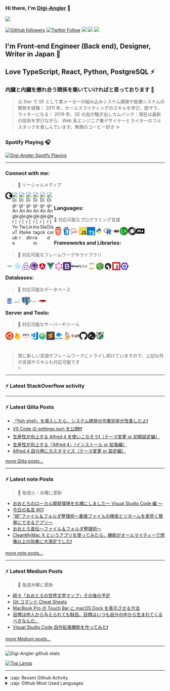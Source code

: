 ### Hi there, I'm [Digi-Angler][website] 👋

[<img src="https://github.com/digiangler/digiangler/blob/master/assets/img/2021_twitter-banner-02-03.png" />](https://github.com/digiangler)

[![GitHub followers](https://img.shields.io/github/followers/digiangler?style=for-the-badge)](https://github.com/digiangler)
[![Twitter Follow](https://img.shields.io/twitter/follow/digiangler?color=1DA1F2&logo=Twitter&style=for-the-badge)](https://twitter.com/intent/follow?original_referer=https%3A%2F%2Fgithub.com%2Fdigiangler&screen_name=digiangler)
[<img src="https://img.shields.io/badge/medium-%2312100E.svg?&style=for-the-badge&logo=medium&logoColor=white" />](https://medium.com/@digiangler)
[<img src="https://img.shields.io/badge/slack-%234A154B.svg?&style=for-the-badge&logo=slack&logoColor=white" />][slack]
[<img src="https://img.shields.io/badge/discord-%237289DA.svg?&style=for-the-badge&logo=discord&logoColor=white" />][discord]

## I'm Front-end Engineer (Back end), Designer, Writer in Japan 🚀

## Love TypeScript, React, Python, PostgreSQL ⚡

### 内臓と内臓を擦れ合う関係を築いていければと思っております 👥

> 元 SIer で SE として某メーカーの組み込みシステム開発や医療システムの開発を経験｜ 2011 年、セールスライティングのスキルを学び、脱サラ、ライターになる｜ 2019 年、SE の血が騒ぎ出しカムバック｜現在は最新の技術を学びながら、Web 系エンジニア兼デザイナーとライターのフルスタックを楽しんでいます。無類のコーヒー好き ☕️
> <br />

### Spotify Playing 🎧

[<img src="https://spotify-now-playing-seven.vercel.app/api/spotify-playing" alt="Digi-Angler Spotify Playing" width="350" />](https://open.spotify.com/user/7zkt2748z5boqwalbplgbmnbx)

---

### Connect with me:

> 📌 ソーシャルメディア

[<img align="left" alt="Digi-Angler" width="22px" src="https://raw.githubusercontent.com/iconic/open-iconic/master/svg/globe.svg" />][website]

[<img align="left" alt="Digi-Angler | YouTube" width="22px" src="https://cdn.jsdelivr.net/npm/simple-icons@v3/icons/youtube.svg" />][youtube]

[<img align="left" alt="Digi-Angler | Twitter" width="22px" src="https://cdn.jsdelivr.net/npm/simple-icons@v3/icons/twitter.svg" />][twitter]

[<img align="left" alt="Digi-Angler | LinkedIn" width="22px" src="https://cdn.jsdelivr.net/npm/simple-icons@v3/icons/linkedin.svg" />][linkedin]

[<img align="left" alt="Digi-Angler | Instagram" width="22px" src="https://cdn.jsdelivr.net/npm/simple-icons@v3/icons/instagram.svg" />][instagram]

[<img align="left" alt="Digi-Angler | Slack" width="22px" src="https://cdn.jsdelivr.net/npm/simple-icons@v3/icons/slack.svg" />][slack]

[<img align="left" alt="Digi-Angler | Discord" width="22px" src="https://cdn.jsdelivr.net/npm/simple-icons@v3/icons/discord.svg" />][discord]

<br />

### Languages:

> 📌 対応可能なプログラミング言語

[<img align="left" alt="HTML5" width="26px" src="https://raw.githubusercontent.com/github/explore/80688e429a7d4ef2fca1e82350fe8e3517d3494d/topics/html/html.png" />][html5]

[<img align="left" alt="CSS3" width="26px" src="https://raw.githubusercontent.com/github/explore/80688e429a7d4ef2fca1e82350fe8e3517d3494d/topics/css/css.png" />][css3]

[<img align="left" alt="Sass" width="26px" src="https://raw.githubusercontent.com/github/explore/80688e429a7d4ef2fca1e82350fe8e3517d3494d/topics/sass/sass.png" />][sass]

[<img align="left" alt="JavaScript" width="26px" src="https://raw.githubusercontent.com/github/explore/80688e429a7d4ef2fca1e82350fe8e3517d3494d/topics/javascript/javascript.png" />][javascript]

[<img align="left" alt="TypeScript" width="26px" src="https://raw.githubusercontent.com/github/explore/80688e429a7d4ef2fca1e82350fe8e3517d3494d/topics/typescript/typescript.png" />][typescript]

[<img align="left" alt="Python" width="26px" src="https://raw.githubusercontent.com/github/explore/80688e429a7d4ef2fca1e82350fe8e3517d3494d/topics/python/python.png" />][python]

[<img align="left" alt="R" width="26px" src="https://raw.githubusercontent.com/github/explore/80688e429a7d4ef2fca1e82350fe8e3517d3494d/topics/r/r.png" />][r]

[<img align="left" alt="Go" width="26px" src="https://raw.githubusercontent.com/github/explore/80688e429a7d4ef2fca1e82350fe8e3517d3494d/topics/go/go.png" />][go]

[<img align="left" alt="Csharp" width="26px" src="https://raw.githubusercontent.com/github/explore/80688e429a7d4ef2fca1e82350fe8e3517d3494d/topics/csharp/csharp.png" />][csharp]

[<img align="left" alt="JSON" width="26px" src="https://raw.githubusercontent.com/github/explore/80688e429a7d4ef2fca1e82350fe8e3517d3494d/topics/json/json.png" />][json]

[<img align="left" alt="Markdown" width="26px" src="https://raw.githubusercontent.com/github/explore/80688e429a7d4ef2fca1e82350fe8e3517d3494d/topics/markdown/markdown.png" />][markdown]

<br />

### Frameworks and Libraries:

> 📌 対応可能なフレームワークやライブラリ

[<img align="left" alt="JQuery" width="26px" src="https://raw.githubusercontent.com/github/explore/80688e429a7d4ef2fca1e82350fe8e3517d3494d/topics/jquery/jquery.png" />][jquery]

[<img align="left" alt="React" width="26px" src="https://raw.githubusercontent.com/github/explore/80688e429a7d4ef2fca1e82350fe8e3517d3494d/topics/react/react.png" />][react]

[<img align="left" alt="Redux" width="26px" src="https://raw.githubusercontent.com/github/explore/80688e429a7d4ef2fca1e82350fe8e3517d3494d/topics/redux/redux.png" />][redux]

[<img align="left" alt="Gatsby" width="26px" src="https://raw.githubusercontent.com/github/explore/e94815998e4e0713912fed477a1f346ec04c3da2/topics/gatsby/gatsby.png" />][gatsby]

[<img align="left" alt="Angular" width="26px" src="https://raw.githubusercontent.com/github/explore/80688e429a7d4ef2fca1e82350fe8e3517d3494d/topics/angular/angular.png" />][angular]

[<img align="left" alt="Vue" width="26px" src="https://raw.githubusercontent.com/github/explore/80688e429a7d4ef2fca1e82350fe8e3517d3494d/topics/vue/vue.png" />][vue]

[<img align="left" alt="GraphQL" width="26px" src="https://raw.githubusercontent.com/github/explore/80688e429a7d4ef2fca1e82350fe8e3517d3494d/topics/graphql/graphql.png" />][graphql]

[<img align="left" alt="Bootstrap" width="26px" src="https://raw.githubusercontent.com/github/explore/80688e429a7d4ef2fca1e82350fe8e3517d3494d/topics/bootstrap/bootstrap.png" />][bootstrap]

[<img align="left" alt="Django" width="26px" src="https://raw.githubusercontent.com/github/explore/78df643247d429f6cc873026c0622819ad797942/topics/django/django.png" />][django]

[<img align="left" alt="Flask" width="26px" src="https://raw.githubusercontent.com/github/explore/78df643247d429f6cc873026c0622819ad797942/topics/flask/flask.png" />][flask]

[<img align="left" alt="JupyterLab" width="26px" src="https://raw.githubusercontent.com/github/explore/78df643247d429f6cc873026c0622819ad797942/topics/jupyter-notebook/jupyter-notebook.png" />][jupyter]

[<img align="left" alt="Node.js" width="26px" src="https://raw.githubusercontent.com/github/explore/80688e429a7d4ef2fca1e82350fe8e3517d3494d/topics/nodejs/nodejs.png" />][node]

[<img align="left" alt="Deno" width="26px" src="https://raw.githubusercontent.com/github/explore/361e2821e2dea67711cde99c9c40ed357061cf27/topics/deno/deno.png" />][deno]

[<img align="left" alt="npm" width="26px" src="https://raw.githubusercontent.com/github/explore/78df643247d429f6cc873026c0622819ad797942/topics/npm/npm.png" />][npm]

[<img align="left" alt="ESLint" width="26px" src="https://raw.githubusercontent.com/github/explore/78df643247d429f6cc873026c0622819ad797942/topics/eslint/eslint.png" />][eslint]

<br />

### Databases:

> 📌 対応可能なデータベース

[<img align="left" alt="SQL" width="26px" src="https://raw.githubusercontent.com/github/explore/80688e429a7d4ef2fca1e82350fe8e3517d3494d/topics/sql/sql.png" />][sql]

[<img align="left" alt="MySQL" width="26px" src="https://raw.githubusercontent.com/github/explore/80688e429a7d4ef2fca1e82350fe8e3517d3494d/topics/mysql/mysql.png" />][mysql]

[<img align="left" alt="PostgreSQL" width="26px" src="https://raw.githubusercontent.com/github/explore/80688e429a7d4ef2fca1e82350fe8e3517d3494d/topics/postgresql/postgresql.png" />][postgresql]

[<img align="left" alt="MongoDB" width="26px" src="https://raw.githubusercontent.com/github/explore/80688e429a7d4ef2fca1e82350fe8e3517d3494d/topics/mongodb/mongodb.png" />][mongodb]

[<img align="left" alt="Mongoose" width="26px" src="https://raw.githubusercontent.com/github/explore/80688e429a7d4ef2fca1e82350fe8e3517d3494d/topics/mongoose/mongoose.png" />][mongoose]

<br />

### Server and Tools:

> 📌 対応可能なサーバーやツール

[<img align="left" alt="Ubuntu" width="26px" src="https://raw.githubusercontent.com/github/explore/80688e429a7d4ef2fca1e82350fe8e3517d3494d/topics/ubuntu/ubuntu.png" />][ubuntu]

[<img align="left" alt="Firebase" width="26px" src="https://raw.githubusercontent.com/github/explore/80688e429a7d4ef2fca1e82350fe8e3517d3494d/topics/firebase/firebase.png" />][firebase]

[<img align="left" alt="AWS" width="26px" src="https://raw.githubusercontent.com/github/explore/80688e429a7d4ef2fca1e82350fe8e3517d3494d/topics/aws/aws.png" />][aws]

[<img align="left" alt="Visual Studio Code" width="26px" src="https://raw.githubusercontent.com/github/explore/80688e429a7d4ef2fca1e82350fe8e3517d3494d/topics/visual-studio-code/visual-studio-code.png" />][vscode]

[<img align="left" alt="Atom" width="26px" src="https://raw.githubusercontent.com/github/explore/80688e429a7d4ef2fca1e82350fe8e3517d3494d/topics/atom/atom.png" />][atom]

[<img align="left" alt="Sublime Text" width="26px" src="https://raw.githubusercontent.com/github/explore/80688e429a7d4ef2fca1e82350fe8e3517d3494d/topics/sublime-text/sublime-text.png" />][sublimetext]

[<img align="left" alt="Docker" width="26px" src="https://raw.githubusercontent.com/github/explore/80688e429a7d4ef2fca1e82350fe8e3517d3494d/topics/docker/docker.png" />][docker]

[<img align="left" alt="Homebrew" width="26px" src="https://raw.githubusercontent.com/github/explore/80688e429a7d4ef2fca1e82350fe8e3517d3494d/topics/homebrew/homebrew.png" />][homebrew]

[<img align="left" alt="Git" width="26px" src="https://raw.githubusercontent.com/github/explore/80688e429a7d4ef2fca1e82350fe8e3517d3494d/topics/git/git.png" />][git]

[<img align="left" alt="GitHub" width="26px" src="https://raw.githubusercontent.com/github/explore/78df643247d429f6cc873026c0622819ad797942/topics/github/github.png" />][github]

[<img align="left" alt="Terminal" width="26px" src="https://raw.githubusercontent.com/github/explore/78df643247d429f6cc873026c0622819ad797942/topics/terminal/terminal.png" />][terminal]

[<img align="left" alt="Vim" width="26px" src="https://raw.githubusercontent.com/github/explore/78df643247d429f6cc873026c0622819ad797942/topics/vim/vim.png" />][vim]

<br />
<br />
<br />

> 常に新しい言語やフレームワークにトライし続けていますので、上記以外の言語やスキルも対応可能です
> <br /> > <br />

---

### :zap: Latest StackOverflow activity

<!-- STACKOVERFLOW:START -->
<!-- STACKOVERFLOW:END -->

---

### :zap: Latest Qiita Posts

<!-- QIITA:START -->
- [「fish shell」を導入したら、システム開発の作業効率が改善したよ❗](https://qiita.com/digiangler/items/d961f208044913f16416)
- [VS Code の settings.json を公開❗❗](https://qiita.com/digiangler/items/48c7a1aa007f74f589b9)
- [生産性が向上する Alfred 4 を使いこなそう❗（テーマ変更 or 初期設定編）](https://qiita.com/digiangler/items/5623709e66676ea98e88)
- [生産性が向上する『Alfred 4』（インストール or 拡張編）](https://qiita.com/digiangler/items/17febe259dd6efbcd608)
- [Alfred 4 自分用にカスタマイズ（テーマ変更 or 設定編）](https://qiita.com/digiangler/items/32b9165b3eb62d92ee8d)
<!-- QIITA:END -->

[more Qiita posts...](https://qiita.com/digiangler)

---

### :zap: Latest note Posts

> 📌 毎週火・水曜に更新

<!-- NOTE:START -->
- [おおとろのローカル開発環境を丸裸にしました〜 Visual Studio Code 編 〜](https://note.com/digiangler777/n/n5c3b1bbeac1d)
- [今日の名言 #01](https://note.com/digiangler777/n/nee822092dc3b)
- ["続"ファイル＆フォルダ整理術〜重複ファイルの検索とリネームを素早く簡単にできるアプリ〜](https://note.com/digiangler777/n/na81b398b895f)
- [おおとろ直伝〜ファイル＆フォルダ整理術〜](https://note.com/digiangler777/n/n305c8c3c3152)
- [CleanMyMac X というアプリを使ってみたら、機能がオールマイティーで想像以上の効果に大満足でした❗](https://note.com/digiangler777/n/n9c5944ebb427)
<!-- NOTE:END -->

[more note posts...](https://note.com/digiangler777)

---

### :zap: Latest Medium Posts

> 📌 毎週木曜に更新

<!-- MEDIUM:START -->
- [続々「おおとろの世界文学マップ」その後の予定](https://digiangler.medium.com/%E7%B6%9A%E3%80%85-%E3%81%8A%E3%81%8A%E3%81%A8%E3%82%8D%E3%81%AE%E4%B8%96%E7%95%8C%E6%96%87%E5%AD%A6%E3%83%9E%E3%83%83%E3%83%97-%E3%81%9D%E3%81%AE%E5%BE%8C%E3%81%AE%E4%BA%88%E5%AE%9A-dc291b746409?source=rss-4f4f58d46ad9------2)
- [Git コマンド Cheat Sheets](https://digiangler.medium.com/git-%E3%82%B3%E3%83%9E%E3%83%B3%E3%83%89-cheat-sheets-3e2e1f5d4987?source=rss-4f4f58d46ad9------2)
- [MacBook Pro の Touch Bar に macOS Dock を表示させる方法](https://digiangler.medium.com/macbook-pro-%E3%81%AE-touch-bar-%E3%81%AB-macos-dock-%E3%82%92%E8%A1%A8%E7%A4%BA%E3%81%95%E3%81%9B%E3%82%8B%E6%96%B9%E6%B3%95-14377875d6b0?source=rss-4f4f58d46ad9------2)
- [目標は他人から与えられても駄目。目標はいつも自分の中から生まれてくるべきなんだ。](https://digiangler.medium.com/%E7%9B%AE%E6%A8%99%E3%81%AF%E4%BB%96%E4%BA%BA%E3%81%8B%E3%82%89%E4%B8%8E%E3%81%88%E3%82%89%E3%82%8C%E3%81%A6%E3%82%82%E9%A7%84%E7%9B%AE-%E7%9B%AE%E6%A8%99%E3%81%AF%E3%81%84%E3%81%A4%E3%82%82%E8%87%AA%E5%88%86%E3%81%AE%E4%B8%AD%E3%81%8B%E3%82%89%E7%94%9F%E3%81%BE%E3%82%8C%E3%81%A6%E3%81%8F%E3%82%8B%E3%81%B9%E3%81%8D%E3%81%AA%E3%82%93%E3%81%A0-af68a2707b90?source=rss-4f4f58d46ad9------2)
- [Visual Studio Code 自作拡張機能を作ってみた❗](https://digiangler.medium.com/visual-studio-code-%E8%87%AA%E4%BD%9C%E6%8B%A1%E5%BC%B5%E6%A9%9F%E8%83%BD%E3%82%92%E4%BD%9C%E3%81%A3%E3%81%A6%E3%81%BF%E3%81%9F-32bd98a2406a?source=rss-4f4f58d46ad9------2)
<!-- MEDIUM:END -->

[more Medium posts...](https://medium.com/@digiangler)

---

![Digi-Angler github stats](https://github-readme-stats.digiangler.vercel.app/api?username=digiangler&show_icons=true&theme=dracula)

[![Top Langs](https://github-readme-stats.digiangler.vercel.app/api/top-langs/?username=digiangler&show_icons=true&theme=dracula)](https://github.com/anuraghazra/github-readme-stats)

---

<details>
  <summary>:zap: Recent Github Activity</summary>
<!--START_SECTION:activity-->
<!--END_SECTION:activity-->
</details>

<details>
  <summary>:zap: Github Most Used Languages</summary>

[![Top Langs](https://github-readme-stats.digiangler.vercel.app/api/top-langs/?username=anuraghazra&layout=compact&show_icons=true&theme=dracula)](https://github.com/anuraghazra/github-readme-stats)

</details>

[website]: https://note.com/digiangler777
[twitter]: https://twitter.com/digiangler
[youtube]: https://youtube.com
[instagram]: https://instagram.com/digi_angler
[linkedin]: https://linkedin.com/in/digiangler
[slack]: https://join.slack.com/t/otorosecretstyles/shared_invite/zt-gm2ovk76-vgttyWrCv7N5tIFHbaVA1Q
[discord]: https://discord.gg/yw9bZJ
[html5]: https://www.w3.org/TR/html53
[css3]: https://www.w3.org/TR/CSS2
[sass]: https://sass-lang.com
[javascript]: https://developer.mozilla.org/en-US/docs/Web/JavaScript
[typescript]: https://www.typescriptlang.org
[python]: https://www.python.org
[r]: https://cran.r-project.org
[go]: https://go.dev
[csharp]: https://docs.microsoft.com/en-us/dotnet/csharp
[json]: https://www.json.org/json-en.html
[markdown]: https://daringfireball.net/projects/markdown
[jquery]: https://jquery.com
[react]: https://reactjs.org
[redux]: https://redux.js.org
[gatsby]: https://www.gatsbyjs.com
[angular]: https://angular.io
[vue]: https://vuejs.org
[graphql]: https://graphql.org
[bootstrap]: https://getbootstrap.com
[django]: https://www.djangoproject.com
[flask]: https://flask.palletsprojects.com/en/1.1.x
[jupyter]: https://jupyter.org
[node]: https://nodejs.org/en
[deno]: https://deno.land
[npm]: https://www.npmjs.com
[eslint]: https://eslint.org
[sql]: https://ja.wikipedia.org/wiki/SQL
[mysql]: https://www.mysql.com
[postgresql]: https://www.postgresql.org
[mongodb]: https://www.mongodb.com
[mongoose]: https://mongoosejs.com
[ubuntu]: https://ubuntu.com
[firebase]: https://firebase.google.com
[aws]: https://aws.amazon.com/
[vscode]: https://azure.microsoft.com/ja-jp/products/visual-studio-code
[atom]: https://atom.io
[sublimetext]: https://www.sublimetext.com
[homebrew]: https://brew.sh
[docker]: https://www.docker.com
[git]: https://git-scm.com
[github]: https://github.com
[terminal]: https://ja.wikipedia.org/wiki/%E3%82%BF%E3%83%BC%E3%83%9F%E3%83%8A%E3%83%AB_(macOS)
[vim]: https://www.vim.org/
